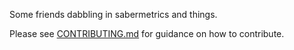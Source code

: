 Some friends dabbling in sabermetrics and things.

Please see [CONTRIBUTING.md](./CONTRIBUTING.md) for guidance on how to contribute.

